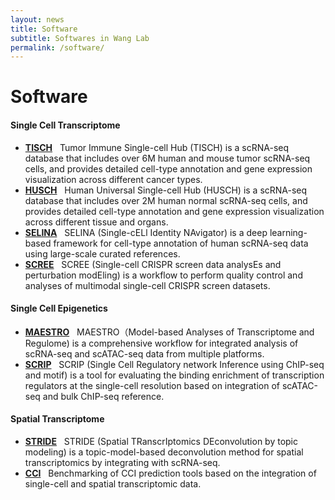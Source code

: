 ```yaml
---
layout: news
title: Software
subtitle: Softwares in Wang Lab
permalink: /software/
---
```


# Software
#### Single Cell Transcriptome
- [**TISCH**](http://tisch.comp-genomics.org) &nbsp;
Tumor Immune Single-cell Hub (TISCH) is a scRNA-seq database that includes over 6M human and mouse tumor scRNA-seq cells, and provides detailed cell-type annotation and gene expression visualization across different cancer types.
- [**HUSCH**](http://husch.comp-genomics.org) &nbsp;
Human Universal Single-cell Hub (HUSCH) is a scRNA-seq database that includes over 2M human normal scRNA-seq cells, and provides detailed cell-type annotation and gene expression visualization across different tissue and organs.
- [**SELINA**](https://github.com/wanglabtongji/SELINA.py) &nbsp;
SELINA (Single-cELl Identity NAvigator) is a deep learning-based framework for cell-type annotation of human scRNA-seq data using large-scale curated references. 
- [**SCREE**](https://github.com/wanglabtongji/SCREE/) &nbsp;
SCREE (Single-cell CRISPR screen data analysEs and perturbation modEling) is a workflow to perform quality control and analyses of multimodal single-cell CRISPR screen datasets.

#### Single Cell Epigenetics
- [**MAESTRO**](http://github.com/liulab-dfci/MAESTRO) &nbsp;
MAESTRO（Model-based Analyses of Transcriptome and Regulome) is a comprehensive workflow for integrated analysis of scRNA-seq and scATAC-seq data from multiple platforms.
- [**SCRIP**](https://github.com/wanglabtongji/SCRIP) &nbsp;
SCRIP (Single Cell Regulatory network Inference using ChIP-seq and motif) is a tool for evaluating the binding enrichment of transcription regulators at the single-cell resolution based on integration of scATAC-seq and bulk ChIP-seq reference.

#### Spatial Transcriptome
- [**STRIDE**](https://github.com/wanglabtongji/STRIDE) &nbsp;
STRIDE (Spatial TRanscrIptomics DEconvolution by topic modeling) is a topic-model-based deconvolution method for spatial transcriptomics by integrating with scRNA-seq.
- [**CCI**](https://github.com/wanglabtongji/CCI) &nbsp;
Benchmarking of CCI prediction tools based on the integration of single-cell and spatial transcriptomic data.